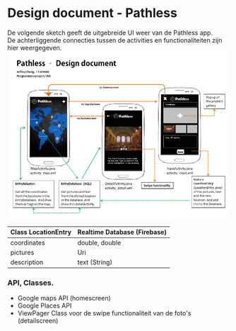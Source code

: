 # Design document - Pathless
De volgende sketch geeft de uitgebreide UI weer van de Pathless app.</br>
De achterliggende connecties tussen de activities en functionaliteiten zijn hier weergegeven.</br>
![Screenshot](doc/DesignDoc.png)

| Class LocationEntry | Realtime Database (Firebase) |
| ------------------- | ---------------------------  |
| coordinates         | double, double               |
| pictures            | Uri                          |
| description         | text (String)                |

### API, Classes.
- Google maps API (homescreen)
- Google Places API
- ViewPager Class voor de swipe functionaliteit van de foto's (detailscreen)
